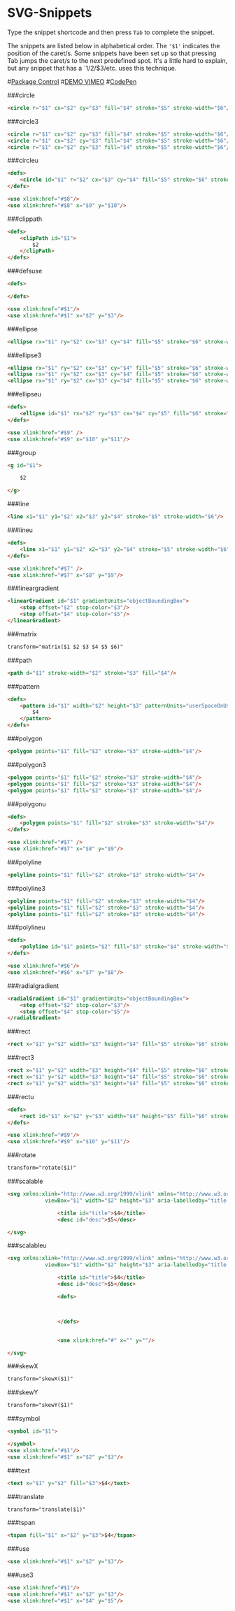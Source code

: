 SVG-Snippets
============

Type the snippet shortcode and then press `Tab` to complete the snippet.

The snippets are listed below in alphabetical order. The `'$1'` indicates the position of the caret/s. Some snippets have been set up so that pressing Tab jumps the caret/s to the next predefined spot. It's a little hard to explain, but any snippet that has a `$1/$2/$3/etc. uses this technique.

#[Package Control](https://packagecontrol.io/packages/SVG-Snippets)
#[DEMO VIMEO](https://vimeo.com/101490820)
#[CodePen](http://codepen.io/jorgeatgu/blog/svg-snippets)

###circle

```html
<circle r="$1" cx="$2" cy="$3" fill="$4" stroke="$5" stroke-width="$6"/>
```

###circle3

```html
<circle r="$1" cx="$2" cy="$3" fill="$4" stroke="$5" stroke-width="$6"/>
<circle r="$1" cx="$2" cy="$3" fill="$4" stroke="$5" stroke-width="$6"/>
<circle r="$1" cx="$2" cy="$3" fill="$4" stroke="$5" stroke-width="$6"/>
```

###circleu

```html
<defs>
	<circle id="$1" r="$2" cx="$3" cy="$4" fill="$5" stroke="$6" stroke-width="$7"/>
</defs>

<use xlink:href="#$8"/>
<use xlink:href="#$8" x="$9" y="$10"/>
```

###clippath

```html
<defs>
	<clipPath id="$1">
		$2
	</clipPath>
</defs>
```

###defsuse

```html
<defs>

</defs>

<use xlink:href="#$1"/>
<use xlink:href="#$1" x="$2" y="$3"/>
```

###ellipse

```html
<ellipse rx="$1" ry="$2" cx="$3" cy="$4" fill="$5" stroke="$6" stroke-width="$7"/>
```

###ellipse3

```html
<ellipse rx="$1" ry="$2" cx="$3" cy="$4" fill="$5" stroke="$6" stroke-width="$7"/>
<ellipse rx="$1" ry="$2" cx="$3" cy="$4" fill="$5" stroke="$6" stroke-width="$7"/>
<ellipse rx="$1" ry="$2" cx="$3" cy="$4" fill="$5" stroke="$6" stroke-width="$7"/>
```

###ellipseu

```html
<defs>
	<ellipse id="$1" rx="$2" ry="$3" cx="$4" cy="$5" fill="$6" stroke="$7" stroke-width="$8"/>
</defs>

<use xlink:href="#$9" />
<use xlink:href="#$9" x="$10" y="$11"/>
```

###group

```html
<g id="$1">

	$2

</g>
```

###line

```html
<line x1="$1" y1="$2" x2="$3" y2="$4" stroke="$5" stroke-width="$6"/>
```

###lineu

```html
<defs>
	<line x1="$1" y1="$2" x2="$3" y2="$4" stroke="$5" stroke-width="$6"/>
</defs>

<use xlink:href="#$7" />
<use xlink:href="#$7" x="$8" y="$9"/>
```

###lineargradient

```html
<linearGradient id="$1" gradientUnits="objectBoundingBox">
	<stop offset="$2" stop-color="$3"/>
	<stop offset="$4" stop-color="$5"/>
</linearGradient>
```

###matrix

```html
transform="matrix($1 $2 $3 $4 $5 $6)"
```

###path

```html
<path d="$1" stroke-width="$2" stroke="$3" fill="$4"/>
```

###pattern

```html
<defs>
	<pattern id="$1" width="$2" height="$3" patternUnits="userSpaceOnUse">
		$4
	</pattern>
</defs>
```

###polygon

```html
<polygon points="$1" fill="$2" stroke="$3" stroke-width="$4"/>
```

###polygon3

```html
<polygon points="$1" fill="$2" stroke="$3" stroke-width="$4"/>
<polygon points="$1" fill="$2" stroke="$3" stroke-width="$4"/>
<polygon points="$1" fill="$2" stroke="$3" stroke-width="$4"/>
```

###polygonu

```html
<defs>
	<polygon points="$1" fill="$2" stroke="$3" stroke-width="$4"/>
</defs>

<use xlink:href="#$7" />
<use xlink:href="#$7" x="$8" y="$9"/>
```

###polyline

```html
<polyline points="$1" fill="$2" stroke="$3" stroke-width="$4"/>
```

###polyline3

```html
<polyline points="$1" fill="$2" stroke="$3" stroke-width="$4"/>
<polyline points="$1" fill="$2" stroke="$3" stroke-width="$4"/>
<polyline points="$1" fill="$2" stroke="$3" stroke-width="$4"/>
```

###polylineu

```html
<defs>
	<polyline id="$1" points="$2" fill="$3" stroke="$4" stroke-width="$5"/>
</defs>

<use xlink:href="#$6"/>
<use xlink:href="#$6" x="$7" y="$8"/>
```

###radialgradient

```html
<radialGradient id="$1" gradientUnits="objectBoundingBox">
	<stop offset="$2" stop-color="$3"/>
	<stop offset="$4" stop-color="$5"/>
</radialGradient>
```

###rect

```html
<rect x="$1" y="$2" width="$3" height="$4" fill="$5" stroke="$6" stroke-width="$7"/>
```

###rect3

```html
<rect x="$1" y="$2" width="$3" height="$4" fill="$5" stroke="$6" stroke-width="$7"/>
<rect x="$1" y="$2" width="$3" height="$4" fill="$5" stroke="$6" stroke-width="$7"/>
<rect x="$1" y="$2" width="$3" height="$4" fill="$5" stroke="$6" stroke-width="$7"/>
```

###rectu

```html
<defs>
	<rect id="$1" x="$2" y="$3" width="$4" height="$5" fill="$6" stroke="$7" stroke-width="$8"/>
</defs>

<use xlink:href="#$9"/>
<use xlink:href="#$9" x="$10" y="$11"/>
```

###rotate

```html
transform="rotate($1)"
```

###scalable

```html
<svg xmlns:xlink="http://www.w3.org/1999/xlink" xmlns="http://www.w3.org/2000/svg"
			viewBox="$1" width="$2" height="$3" aria-labelledby="title desc">

				<title id="title">$4</title>
                <desc id="desc">$5</desc>

</svg>
```

###scalableu

```html
<svg xmlns:xlink="http://www.w3.org/1999/xlink" xmlns="http://www.w3.org/2000/svg"
			viewBox="$1" width="$2" height="$3" aria-labelledby="title desc">

				<title id="title">$4</title>
                <desc id="desc">$5</desc>

                <defs>



                </defs>


                <use xlink:href="#" x="" y=""/>

</svg>
```


###skewX

```html
transform="skewX($1)"
```

###skewY

```html
transform="skewY($1)"
```

###symbol

```html
<symbol id="$1">

</symbol>
<use xlink:href="#$1"/>
<use xlink:href="#$1" x="$2" y="$3"/>
```

###text

```html
<text x="$1" y="$2" fill="$3">$4</text>
```

###translate

```html
transform="translate($1)"
```

###tspan

```html
<tspan fill="$1" x="$2" y="$3">$4</tspan>
```

###use

```html
<use xlink:href="#$1" x="$2" y="$3"/>
```

###use3

```html
<use xlink:href="#$1"/>
<use xlink:href="#$1" x="$2" y="$3"/>
<use xlink:href="#$1" x="$4" y="$5"/>
```

